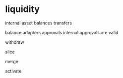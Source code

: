 # liquidity



internal asset balances
transfers




balance adapters
approvals
internal approvals are valid



withdraw

slice

merge 

activate

